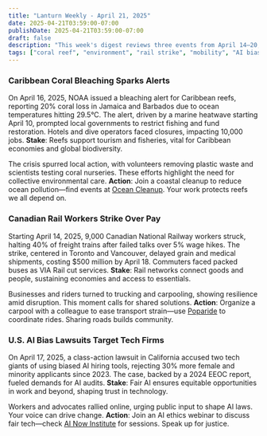 ```yaml
---
title: "Lanturn Weekly - April 21, 2025"
date: 2025-04-21T03:59:00-07:00
publishDate: 2025-04-21T03:59:00-07:00
draft: false
description: "This week's digest reviews three events from April 14–20, 2025: Caribbean coral bleaching alerts, Canadian rail worker strikes, and U.S. AI bias lawsuits. With detailed accounts of environmental challenges, labor actions, and tech accountability, we offer actions like cleanups, carpooling, and webinars to connect and respond."
tags: ["coral reef", "environment", "rail strike", "mobility", "AI bias", "cleanup", "carpooling", "webinar", "community", "responsibility"]
---
```


<!-- Weekly Digest: 3 stories, 3 actions, 2 skills -->
<!-- Skills: Connection, Responsibility -->

### Caribbean Coral Bleaching Sparks Alerts
On April 16, 2025, NOAA issued a bleaching alert for Caribbean reefs, reporting 20% coral loss in Jamaica and Barbados due to ocean temperatures hitting 29.5°C. The alert, driven by a marine heatwave starting April 10, prompted local governments to restrict fishing and fund restoration. Hotels and dive operators faced closures, impacting 10,000 jobs. **Stake**: Reefs support tourism and fisheries, vital for Caribbean economies and global biodiversity.

The crisis spurred local action, with volunteers removing plastic waste and scientists testing coral nurseries. These efforts highlight the need for collective environmental care. **Action**: Join a coastal cleanup to reduce ocean pollution—find events at [Ocean Cleanup](https://www.theoceancleanup.com). Your work protects reefs we all depend on. <!-- Connection -->

### Canadian Rail Workers Strike Over Pay
Starting April 14, 2025, 9,000 Canadian National Railway workers struck, halting 40% of freight trains after failed talks over 5% wage hikes. The strike, centered in Toronto and Vancouver, delayed grain and medical shipments, costing $500 million by April 18. Commuters faced packed buses as VIA Rail cut services. **Stake**: Rail networks connect goods and people, sustaining economies and access to essentials.

Businesses and riders turned to trucking and carpooling, showing resilience amid disruption. This moment calls for shared solutions. **Action**: Organize a carpool with a colleague to ease transport strain—use [Poparide](https://www.poparide.com) to coordinate rides. Sharing roads builds community. <!-- Connection -->

### U.S. AI Bias Lawsuits Target Tech Firms
On April 17, 2025, a class-action lawsuit in California accused two tech giants of using biased AI hiring tools, rejecting 30% more female and minority applicants since 2023. The case, backed by a 2024 EEOC report, fueled demands for AI audits. **Stake**: Fair AI ensures equitable opportunities in work and beyond, shaping trust in technology.

Workers and advocates rallied online, urging public input to shape AI laws. Your voice can drive change. **Action**: Join an AI ethics webinar to discuss fair tech—check [AI Now Institute](https://ainowinstitute.org) for sessions. Speak up for justice. <!-- Responsibility -->